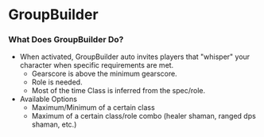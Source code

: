 # GroupBuilder

### What Does GroupBuilder Do?
- When activated, GroupBuilder auto invites players that "whisper" your character when specific requirements are met.
  - Gearscore is above the minimum gearscore.
  - Role is needed.
  - Most of the time Class is inferred from the spec/role.
- Available Options
  - Maximum/Minimum of a certain class
  - Maximum of a certain class/role combo (healer shaman, ranged dps shaman, etc.)
